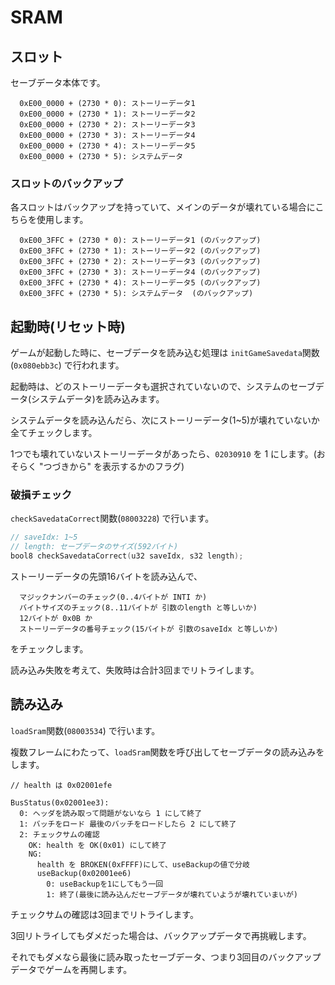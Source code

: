 # SRAM

## スロット

セーブデータ本体です。

```
  0xE00_0000 + (2730 * 0): ストーリーデータ1
  0xE00_0000 + (2730 * 1): ストーリーデータ2
  0xE00_0000 + (2730 * 2): ストーリーデータ3
  0xE00_0000 + (2730 * 3): ストーリーデータ4
  0xE00_0000 + (2730 * 4): ストーリーデータ5
  0xE00_0000 + (2730 * 5): システムデータ
```

### スロットのバックアップ

各スロットはバックアップを持っていて、メインのデータが壊れている場合にこちらを使用します。

```
  0xE00_3FFC + (2730 * 0): ストーリーデータ1 (のバックアップ)
  0xE00_3FFC + (2730 * 1): ストーリーデータ2 (のバックアップ)
  0xE00_3FFC + (2730 * 2): ストーリーデータ3 (のバックアップ)
  0xE00_3FFC + (2730 * 3): ストーリーデータ4 (のバックアップ)
  0xE00_3FFC + (2730 * 4): ストーリーデータ5 (のバックアップ)
  0xE00_3FFC + (2730 * 5): システムデータ  (のバックアップ)
```

## 起動時(リセット時)

ゲームが起動した時に、セーブデータを読み込む処理は `initGameSavedata`関数(`0x080ebb3c`) で行われます。

起動時は、どのストーリーデータも選択されていないので、システムのセーブデータ(システムデータ)を読み込みます。

システムデータを読み込んだら、次にストーリーデータ(1~5)が壊れていないか全てチェックします。

1つでも壊れていないストーリーデータがあったら、`02030910` を 1 にします。(おそらく "つづきから" を表示するかのフラグ)

### 破損チェック

`checkSavedataCorrect`関数(`08003228`) で行います。

```c
// saveIdx: 1~5
// length: セーブデータのサイズ(592バイト)
bool8 checkSavedataCorrect(u32 saveIdx, s32 length);
```

ストーリーデータの先頭16バイトを読み込んで、

```
  マジックナンバーのチェック(0..4バイトが INTI か)
  バイトサイズのチェック(8..11バイトが 引数のlength と等しいか)
  12バイトが 0x0B か
  ストーリーデータの番号チェック(15バイトが 引数のsaveIdx と等しいか)
```

をチェックします。

読み込み失敗を考えて、失敗時は合計3回までリトライします。

## 読み込み

`loadSram`関数(`08003534`) で行います。

複数フレームにわたって、`loadSram`関数を呼び出してセーブデータの読み込みをします。

```
// health は 0x02001efe

BusStatus(0x02001ee3):
  0: ヘッダを読み取って問題がないなら 1 にして終了
  1: バッチをロード 最後のバッチをロードしたら 2 にして終了
  2: チェックサムの確認
    OK: health を OK(0x01) にして終了
    NG:
      health を BROKEN(0xFFFF)にして、useBackupの値で分岐
      useBackup(0x02001ee6)
        0: useBackupを1にしてもう一回
        1: 終了(最後に読み込んだセーブデータが壊れていようが壊れていまいが)
```

チェックサムの確認は3回までリトライします。

3回リトライしてもダメだった場合は、バックアップデータで再挑戦します。

それでもダメなら最後に読み取ったセーブデータ、つまり3回目のバックアップデータでゲームを再開します。

